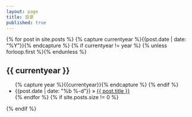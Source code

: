 ```yaml
---
layout: page
title: 目录
published: true
---
```


{% for post in site.posts %}
  {% capture currentyear %}{{post.date | date: "%Y"}}{% endcapture %}
  {% if currentyear != year %}
   {% unless forloop.first %}</ul>{% endunless %}
<h2>{{ currentyear }}</h2>
<ul>
    {% capture year %}{{currentyear}}{% endcapture %} 
  {% endif %}
<li>{{post.date | date: "%b %-d"}} &raquo; <a href="{{ post.url }}">{{ post.title }}</a></li>
{% endfor %}
{% if site.posts.size != 0 %}</ul>{% endif %}